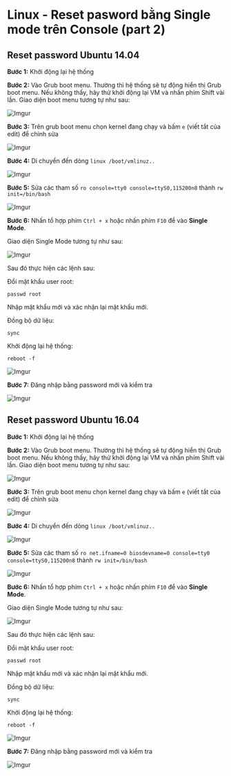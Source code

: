 # Linux - Reset pasword bằng Single mode trên Console (part 2)

## Reset password Ubuntu 14.04

**Bước 1:** Khởi động lại hệ thống

**Bước 2:** Vào Grub boot menu. Thường thì hệ thống sẽ tự động hiển thị Grub boot menu. Nếu không thấy, hãy thử khởi động lại VM và nhấn phím Shift vài lần. Giao diện boot menu tương tự như sau:

![Imgur](https://i.imgur.com/aWTlIwO.png)

**Bước 3:** Trên grub boot menu chọn kernel đang chạy và bấm `e` (viết tắt của edit) để chỉnh sửa

![Imgur](https://i.imgur.com/YkRzWlh.png)

**Bước 4:** Di chuyển đến dòng `linux /boot/vmlinuz..`

![Imgur](https://i.imgur.com/6HNR7Bq.png)

**Bước 5:** Sửa các tham số `ro console=tty0 console=ttyS0,115200n8` thành `rw init=/bin/bash`

![Imgur](https://i.imgur.com/JVbc5Us.png)

**Bước 6:** Nhấn tổ hợp phím `Ctrl + x` hoặc nhấn phím `F10` để vào **Single Mode**.

Giao diện Single Mode tương tự như sau:

![Imgur](https://i.imgur.com/PVkXquj.png)

Sau đó thực hiện các lệnh sau:

Đổi mật khẩu user root:

    passwd root

Nhập mật khẩu mới và xác nhận lại mật khẩu mới.

Đồng bộ dữ liệu:

    sync

Khởi động lại hệ thống:

    reboot -f

![Imgur](https://i.imgur.com/G6BKaVK.png)

**Bước 7:** Đăng nhập bằng password mới và kiểm tra 

![Imgur](https://i.imgur.com/F79ivkH.png)

## Reset password Ubuntu 16.04

**Bước 1:** Khởi động lại hệ thống

**Bước 2:** Vào Grub boot menu. Thường thì hệ thống sẽ tự động hiển thị Grub boot menu. Nếu không thấy, hãy thử khởi động lại VM và nhấn phím Shift vài lần. Giao diện boot menu tương tự như sau:

![Imgur](https://i.imgur.com/X2ZW6yQ.png)

**Bước 3:** Trên grub boot menu chọn kernel đang chạy và bấm `e` (viết tắt của edit) để chỉnh sửa

![Imgur](https://i.imgur.com/46SKNTz.png)

**Bước 4:** Di chuyển đến dòng `linux /boot/vmlinuz..`

![Imgur](https://i.imgur.com/kv3YhNi.png)

**Bước 5:** Sửa các tham số `ro net.ifname=0 biosdevname=0 console=tty0 console=ttyS0,115200n8` thành `rw init=/bin/bash`

![Imgur](https://i.imgur.com/I4nRxzf.png)

**Bước 6:** Nhấn tổ hợp phím `Ctrl + x` hoặc nhấn phím `F10` để vào **Single Mode**.

Giao diện Single Mode tương tự như sau:

![Imgur](https://i.imgur.com/9VFJ99Y.png)

Sau đó thực hiện các lệnh sau:

Đổi mật khẩu user root:

    passwd root

Nhập mật khẩu mới và xác nhận lại mật khẩu mới.

Đồng bộ dữ liệu:

    sync

Khởi động lại hệ thống:

    reboot -f

![Imgur](https://i.imgur.com/e9dT9ov.png)

**Bước 7:** Đăng nhập bằng password mới và kiểm tra 

![Imgur](https://i.imgur.com/TiTuUJd.png)